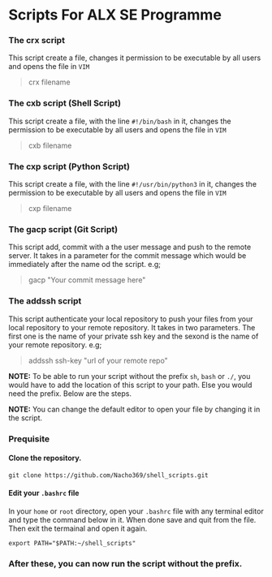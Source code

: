 # Scripts For ALX SE Programme

### The **crx** script
This script create a file, changes it permission to be executable by all users and opens the file in `VIM`
> crx filename

### The **cxb** script (Shell Script)
This script create a file, with the line `#!/bin/bash` in it, changes the permission to be executable by all users and opens the file in `VIM`
> cxb filename

### The **cxp** script (Python Script)
This script create a file, with the line `#!/usr/bin/python3` in it, changes the permission to be executable by all users and opens
 the file in `VIM`
> cxp filename

### The **gacp** script (Git Script)
This script add, commit with a the user message and push to the remote server. It takes in a parameter for the commit message which would be immediately after the name od the script. e.g;
> gacp  "Your commit message here"

### The addssh script
This script authenticate your local repository to push your files from your local repository to your remote repository. It takes in two parameters. The first one is the name of your private ssh key and the sexond is the name of your remote repository. e.g;
> addssh  ssh-key  "url of your remote repo"

**NOTE:** To be able to run your script without the prefix `sh`, `bash` or `./`, you would have to add the location of this script to your path. Else you would need the prefix. Below are the steps.

**NOTE:** You can change the default editor to open your file by changing it in the script.

### Prequisite
#### Clone the repository.
```
git clone https://github.com/Nacho369/shell_scripts.git
```
#### Edit your `.bashrc` file

In your `home` or `root` directory, open your `.bashrc` file with any terminal editor and type the command below in it. When done save and quit from the file. Then exit the termainal and open it again.
```
export PATH="$PATH:~/shell_scripts"
```
### After these, you can now run the script without the prefix.
